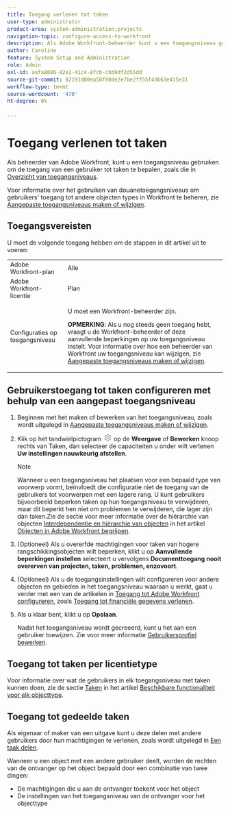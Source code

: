 ```yaml
---
title: Toegang verlenen tot taken
user-type: administrator
product-area: system-administration;projects
navigation-topic: configure-access-to-workfront
description: Als Adobe Workfront-beheerder kunt u een toegangsniveau gebruiken om de toegang van een gebruiker tot taken in Workfront te definiëren.
author: Caroline
feature: System Setup and Administration
role: Admin
exl-id: aafa8886-82e2-41c4-8fcb-cbb9df2d55dd
source-git-commit: 02191d80ea58f80de2e7be2ff55f43663e415e31
workflow-type: tm+mt
source-wordcount: '470'
ht-degree: 0%

---
```


# Toegang verlenen tot taken

Als beheerder van Adobe Workfront, kunt u een toegangsniveau gebruiken om de toegang van een gebruiker tot taken te bepalen, zoals die in [Overzicht van toegangsniveaus](../../../administration-and-setup/add-users/access-levels-and-object-permissions/access-levels-overview.md).

Voor informatie over het gebruiken van douanetoegangsniveaus om gebruikers&#39; toegang tot andere objecten types in Workfront te beheren, zie [Aangepaste toegangsniveaus maken of wijzigen](../../../administration-and-setup/add-users/configure-and-grant-access/create-modify-access-levels.md).

## Toegangsvereisten

U moet de volgende toegang hebben om de stappen in dit artikel uit te voeren:

<table style="table-layout:auto"> 
 <col> 
 <col> 
 <tbody> 
  <tr> 
   <td role="rowheader">Adobe Workfront-plan</td> 
   <td>Alle</td> 
  </tr> 
  <tr> 
   <td role="rowheader">Adobe Workfront-licentie</td> 
   <td>Plan</td> 
  </tr> 
  <tr> 
   <td role="rowheader">Configuraties op toegangsniveau</td> 
   <td> <p>U moet een Workfront-beheerder zijn.</p> <p><b>OPMERKING</b>: Als u nog steeds geen toegang hebt, vraagt u de Workfront-beheerder of deze aanvullende beperkingen op uw toegangsniveau instelt. Voor informatie over hoe een beheerder van Workfront uw toegangsniveau kan wijzigen, zie <a href="../../../administration-and-setup/add-users/configure-and-grant-access/create-modify-access-levels.md" class="MCXref xref" data-mc-variable-override="">Aangepaste toegangsniveaus maken of wijzigen</a>.</p> </td> 
  </tr> 
 </tbody> 
</table>

## Gebruikerstoegang tot taken configureren met behulp van een aangepast toegangsniveau

1. Beginnen met het maken of bewerken van het toegangsniveau, zoals wordt uitgelegd in [Aangepaste toegangsniveaus maken of wijzigen](../../../administration-and-setup/add-users/configure-and-grant-access/create-modify-access-levels.md).
1. Klik op het tandwielpictogram ![](assets/gear-icon-settings.png) op de **Weergave** of **Bewerken** knoop rechts van Taken, dan selecteer de capaciteiten u onder wilt verlenen **Uw instellingen nauwkeurig afstellen**.

   >[!NOTE]
   >
   >Wanneer u een toegangsniveau het plaatsen voor een bepaald type van voorwerp vormt, beïnvloedt die configuratie niet de toegang van de gebruikers tot voorwerpen met een lagere rang. U kunt gebruikers bijvoorbeeld beperken taken op hun toegangsniveau te verwijderen, maar dit beperkt hen niet om problemen te verwijderen, die lager zijn dan taken.Zie de sectie voor meer informatie over de hiërarchie van objecten [Interdependentie en hiërarchie van objecten](../../../workfront-basics/navigate-workfront/workfront-navigation/understand-objects.md#understanding-interdependency-and-hierarchy-of-objects) in het artikel [Objecten in Adobe Workfront begrijpen](../../../workfront-basics/navigate-workfront/workfront-navigation/understand-objects.md).

1. (Optioneel) Als u overerfde machtigingen voor taken van hogere rangschikkingsobjecten wilt beperken, klikt u op **Aanvullende beperkingen instellen** selecteert u vervolgens **Documenttoegang nooit overerven van projecten, taken, problemen, enzovoort**.

1. (Optioneel) Als u de toegangsinstellingen wilt configureren voor andere objecten en gebieden in het toegangsniveau waaraan u werkt, gaat u verder met een van de artikelen in [Toegang tot Adobe Workfront configureren](../../../administration-and-setup/add-users/configure-and-grant-access/configure-access.md), zoals [Toegang tot financiële gegevens verlenen](../../../administration-and-setup/add-users/configure-and-grant-access/grant-access-financial.md).
1. Als u klaar bent, klikt u op **Opslaan**.

   Nadat het toegangsniveau wordt gecreeerd, kunt u het aan een gebruiker toewijzen. Zie voor meer informatie [Gebruikersprofiel bewerken](../../../administration-and-setup/add-users/create-and-manage-users/edit-a-users-profile.md).

## Toegang tot taken per licentietype

Voor informatie over wat de gebruikers in elk toegangsniveau met taken kunnen doen, zie de sectie [Taken](../../../administration-and-setup/add-users/access-levels-and-object-permissions/functionality-available-for-each-object-type.md#tasks) in het artikel [Beschikbare functionaliteit voor elk objecttype](../../../administration-and-setup/add-users/access-levels-and-object-permissions/functionality-available-for-each-object-type.md).

## Toegang tot gedeelde taken

Als eigenaar of maker van een uitgave kunt u deze delen met andere gebruikers door hun machtigingen te verlenen, zoals wordt uitgelegd in [Een taak delen](../../../workfront-basics/grant-and-request-access-to-objects/share-a-task.md).

<!--
<div data-mc-conditions="QuicksilverOrClassic.Draft mode">
<p>If you make changes here, make them also in the "Grant access to" articles where this snippet had to be converted to text:</p>
<p>* reports, dashboards, and calendars</p>
<p>* financial data</p>
<p>* issue</p>
</div>
-->

Wanneer u een object met een andere gebruiker deelt, worden de rechten van de ontvanger op het object bepaald door een combinatie van twee dingen:

* De machtigingen die u aan de ontvanger toekent voor het object
* De instellingen van het toegangsniveau van de ontvanger voor het objecttype

